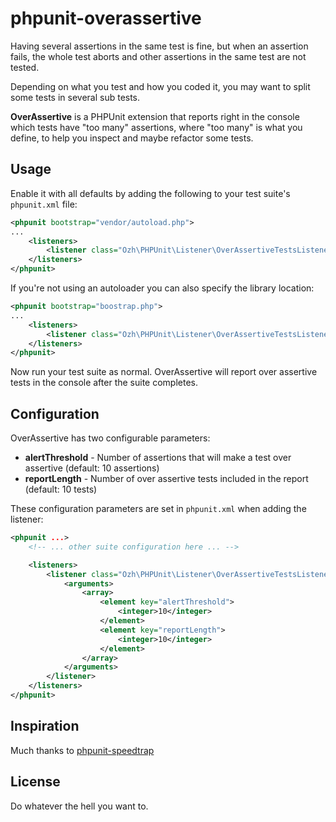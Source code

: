 # phpunit-overassertive

Having several assertions in the same test is fine, but when an assertion fails,
the whole test aborts and other assertions in the same test are not tested.

Depending on what you test and how you coded it, you may want to split some tests
in several sub tests.

**OverAssertive** is a PHPUnit extension that reports right in the console
which tests have "too many" assertions, where "too many" is what you define, to
help you inspect and maybe refactor some tests.


## Usage

Enable it with all defaults by adding the following to your test suite's `phpunit.xml` file:

```xml
<phpunit bootstrap="vendor/autoload.php">
...
    <listeners>
        <listener class="Ozh\PHPUnit\Listener\OverAssertiveTestsListener" />
    </listeners>
</phpunit>
```

If you're not using an autoloader you can also specify the library location:

```xml
<phpunit bootstrap="boostrap.php">
...
    <listeners>
        <listener class="Ozh\PHPUnit\Listener\OverAssertiveTestsListener" file="/path/to/OverAssertiveTestsListener.php" />
    </listeners>
</phpunit>
```

Now run your test suite as normal. OverAssertive will report over assertive tests in the console after the suite completes.

## Configuration

OverAssertive has two configurable parameters:

* **alertThreshold** - Number of assertions that will make a test over assertive (default: 10 assertions)
* **reportLength** - Number of over assertive tests included in the report (default: 10 tests)

These configuration parameters are set in `phpunit.xml` when adding the listener:

```xml
<phpunit ...>
    <!-- ... other suite configuration here ... -->

    <listeners>
        <listener class="Ozh\PHPUnit\Listener\OverAssertiveTestsListener">
            <arguments>
                <array>
                    <element key="alertThreshold">
                        <integer>10</integer>
                    </element>
                    <element key="reportLength">
                        <integer>10</integer>
                    </element>
                </array>
            </arguments>
        </listener>
    </listeners>
</phpunit>
```

## Inspiration

Much thanks to [phpunit-speedtrap](https://github.com/johnkary/phpunit-speedtrap)

## License

Do whatever the hell you want to.
